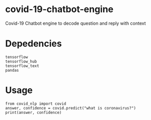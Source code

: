 # covid-19-chatbot-engine
Covid-19 Chatbot engine to decode question and reply with context

# Depedencies
```
tensorflow
tensorflow_hub
tensorflow_text
pandas
```

# Usage
```
from covid_nlp import covid
answer, confidence = covid.predict("what is coronavirus?")
print(answer, confidence)
```